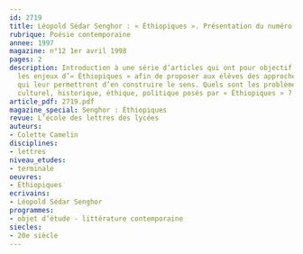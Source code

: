 ```yaml
---
id: 2719
title: Léopold Sédar Senghor : « Éthiopiques ». Présentation du numéro spécial
rubrique: Poésie contemporaine
annee: 1997
magazine: n°12 1er avril 1998
pages: 2
description: Introduction à une série d’articles qui ont pour objectif de préciser
  les enjeux d’« Éthiopiques » afin de proposer aux élèves des approches du texte
  qui leur permettront d’en construire le sens. Quels sont les problèmes d’ordre poétique,
  culturel, historique, éthique, politique posés par « Éthiopiques » ?
article_pdf: 2719.pdf
magazine_special: Senghor : Éthiopiques
revue: L’école des lettres des lycées
auteurs:
- Colette Camelin
disciplines:
- lettres
niveau_etudes:
- terminale
oeuvres:
- Éthiopiques
ecrivains:
- Léopold Sédar Senghor
programmes:
- objet d’étude - littérature contemporaine
siecles:
- 20e siècle
---
```

